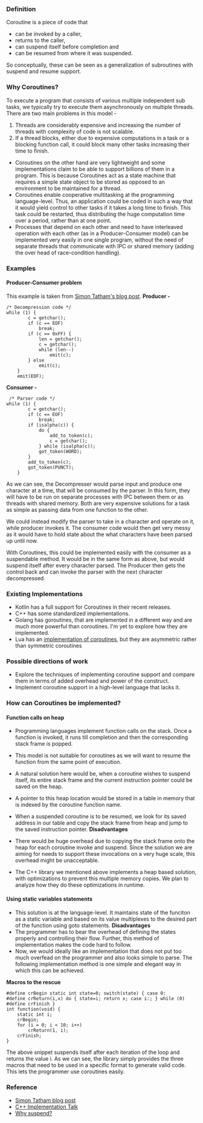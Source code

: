 ### Definition
Coroutine is a piece of code that 
* can be invoked by a caller,
* returns to the caller,
* can suspend itself before completion and
* can be resumed from where it was suspended.

So conceptually, these can be seen as a generalization of subroutines with suspend and resume support.

### Why Coroutines?
To execute a program that consists of various multiple independent sub tasks, we typically try to execute them asynchronously on multiple threads. There are two main problems in this model -
1. Threads are considerably expensive and increasing the number of threads with complexity of code is not scalable.
1. If a thread blocks, either due to expensive computations in a task or a blocking function call, it could block many other tasks increasing their time to finish.

* Coroutines on the other hand are very lightweight and some implementations claim to be able to support billions of them in a program. This is because Coroutines act as a state machine that requires a simple state object to be stored as opposed to an environment to be maintained for a thread.
* Coroutines enable cooperative multitasking at the programming language-level. Thus, an application could be coded in such a way that it would yield control to other tasks if it takes a long time to finish. This task could be restarted, thus distributing the huge computation time over a period, rather than at one point.
* Processes that depend on each other and need to have interleaved operation with each other (as in a Producer-Consumer model) can be implemented very easily in one single program, without the need of separate threads that communicate with IPC or shared memory (adding the over head of race-condition handling).

### Examples
#### Producer-Consumer problem
This example is taken from [Simon Tatham's blog post](https://www.chiark.greenend.org.uk/~sgtatham/coroutines.html).
**Producer -** 
```
/* Decompression code */
while (1) {
        c = getchar();
        if (c == EOF)
            break;
        if (c == 0xFF) {
            len = getchar();
            c = getchar();
            while (len--)
                emit(c);
        } else
            emit(c);
    }
    emit(EOF);
```

**Consumer -**
```
 /* Parser code */
while (1) {
        c = getchar();
        if (c == EOF)
            break;
        if (isalpha(c)) {
            do {
                add_to_token(c);
                c = getchar();
            } while (isalpha(c));
            got_token(WORD);
        }
        add_to_token(c);
        got_token(PUNCT);
    }
```
As we can see, the Decompresser would parse input and produce one character at a time, that will be consumed by the parser. In this form, they will have to be run on separate processes with IPC between them or as threads with shared memory. Both are very expensive solutions for a task as simple as passing data from one function to the other.

We could instead modify the parser to take in a character and operate on it, while producer invokes it. The consumer code would then get very messy as it would have to hold state about the what characters have been parsed up until now.

With Coroutines, this could be implemented easily with the consumer as a suspendable method. It would be in the same form as above, but would suspend itself after every character parsed. The Producer then gets the control back and can invoke the parser with the next character decompressed.

### Existing Implementations
* Kotlin has a full support for Coroutines in their recent releases.
* C++ has some standardized implementations.
* Golang has goroutines, that are implemented in a different way and are much more powerful than coroutines. I'm yet to explore how they are implemented.
* Lua has an [implementation of coroutines](https://www.lua.org/pil/9.1.html), but they are asymmetric rather than symmetric coroutines

### Possible directions of work
* Explore the techniques of implementing coroutine support and compare them in terms of added overhead and power of the construct.
* Implement coroutine support in a high-level language that lacks it.

### How can Coroutines be implemented?
#### Function calls on heap
* Programming languages implement function calls on the stack. Once a function is invoked, it runs till completion and then the corresponding stack frame is popped.
* This model is not suitable for coroutines as we will want to resume the function from the same point of execution.
* A natural solution here would be, when a coroutine wishes to suspend itself, its entire stack frame and the current instruction pointer could be saved on the heap.
* A pointer to this heap location would be stored in a table in memory that is indexed by the coroutine function name.
* When a suspended coroutine is to be resumed, we look for its saved address in our table and copy the stack frame from heap and jump to the saved instruction pointer.
**Disadvantages**
* There would be huge overhead due to copying the stack frame onto the heap for each coroutine invoke and suspend. Since the solution we are aiming for needs to support these invocations on a very huge scale, this overhead might be unacceptable.

* The C++ library we mentioned above implements a heap based solution, with optimizations to prevent this multiple memory copies. We plan to analyze how they do these optimizations in runtime.

#### Using static variables statements
* This solution is at the language-level. It maintains state of the funciton as a static variable and based on its value multiplexes to the desired part of the function using goto statements.
**Disadvantages**
* The programmer has to bear the overhead of defining the states properly and controlling their flow. Further, this method of implementation makes the code hard to follow. 
* Now, we would ideally like an implementation that does not put too much overfead on the programmer and also looks simple to parse. The following implementation method is one simple and elegant way in which this can be achieved.

**Macros to the rescue**
```
#define crBegin static int state=0; switch(state) { case 0:
#define crReturn(i,x) do { state=i; return x; case i:; } while (0)
#define crFinish }
int function(void) {
    static int i;
    crBegin;
    for (i = 0; i < 10; i++)
        crReturn(1, i);
    crFinish;
}
```
The above snippet suspends itself after each iteration of the loop and returns the value i. As we can see, the library simply provides the three macros that need to be used in a specific format to generate valid code. This lets the programmer use coroutines easily.

### Reference
* [Simon Tatham blog post](https://www.chiark.greenend.org.uk/~sgtatham/coroutines.html)
* [C++ Implementation Talk](https://www.youtube.com/watch?v=YYtzQ355_Co)
* [Why suspend?](https://medium.com/@elizarov/blocking-threads-suspending-coroutines-d33e11bf4761)

